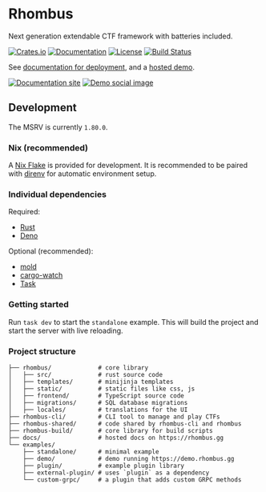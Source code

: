 # Rhombus

Next generation extendable CTF framework with batteries included.

[![Crates.io][crates-badge]][crates-url]
[![Documentation][docs-badge]][docs-url]
[![License][license-badge]][license-url]
[![Build Status][actions-badge]][actions-url]

[crates-badge]: https://img.shields.io/crates/v/rhombus.svg
[crates-url]: https://crates.io/crates/rhombus
[docs-badge]: https://docs.rs/rhombus/badge.svg
[docs-url]: https://docs.rs/rhombus
[license-badge]: https://img.shields.io/badge/license-MPL--2.0-blue.svg
[license-url]: https://github.com/rhombusgg/rhombus/blob/main/LICENSE
[actions-badge]: https://github.com/rhombusgg/rhombus/actions/workflows/rust.yaml/badge.svg
[actions-url]: https://github.com/rhombusgg/rhombus/actions/workflows/rust.yaml

See [documentation for deployment](https://rhombus.gg), and a [hosted demo](https://demo.rhombus.gg).

[![Documentation site](./docs/readme/docs.png)](https://rhombus.gg)
[![Demo social image](./docs/readme/demo-opengraph.png)](https://demo.rhombus.gg)

## Development

The MSRV is currently `1.80.0`.

### Nix (recommended)

A [Nix Flake](https://nixos.org) is provided for development. It is recommended to be paired with [direnv](https://direnv.net) for automatic environment setup.

### Individual dependencies

Required:

- [Rust](https://rust-lang.org/learn/get-started)
- [Deno](https://deno.com)

Optional (recommended):

- [mold](https://github.com/rui314/mold)
- [cargo-watch](https://github.com/watchexec/cargo-watch)
- [Task](https://taskfile.dev)

### Getting started

Run `task dev` to start the `standalone` example. This will build the project and start the server with live reloading.

### Project structure

```
├── rhombus/             # core library
│   ├── src/             # rust source code
│   ├── templates/       # minijinja templates
│   ├── static/          # static files like css, js
│   ├── frontend/        # TypeScript source code
│   ├── migrations/      # SQL database migrations
│   ├── locales/         # translations for the UI
├── rhombus-cli/         # CLI tool to manage and play CTFs
├── rhombus-shared/      # code shared by rhombus-cli and rhombus
├── rhombus-build/       # core library for build scripts
├── docs/                # hosted docs on https://rhombus.gg
└── examples/
    ├── standalone/      # minimal example
    ├── demo/            # demo running https://demo.rhombus.gg
    ├── plugin/          # example plugin library
    ├── external-plugin/ # uses `plugin` as a dependency
    └── custom-grpc/     # a plugin that adds custom GRPC methods
```
